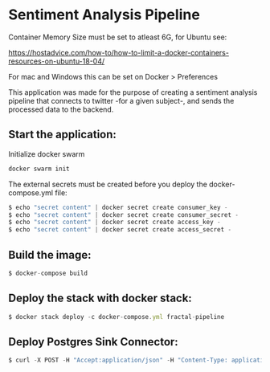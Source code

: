 # Sentiment Analysis Pipeline

Container Memory Size must be set to atleast 6G, for Ubuntu see:

https://hostadvice.com/how-to/how-to-limit-a-docker-containers-resources-on-ubuntu-18-04/

For mac and Windows this can be set on Docker > Preferences

This application was made for the purpose of creating a sentiment analysis pipeline that connects to twitter
-for a given subject-, and sends the processed data to the backend.

## Start the application:

Initialize docker swarm

```javascript
docker swarm init
```

The external secrets must be created before you deploy the docker-compose.yml file:

```javascript
$ echo "secret content" | docker secret create consumer_key -
$ echo "secret content" | docker secret create consumer_secret -
$ echo "secret content" | docker secret create access_key -
$ echo "secret content" | docker secret create access_secret -
```

## Build the image:

```javascript
$ docker-compose build
```

## Deploy the stack with docker stack:

```javascript
$ docker stack deploy -c docker-compose.yml fractal-pipeline
```

## Deploy Postgres Sink Connector:

```javascript 
$ curl -X POST -H "Accept:application/json" -H "Content-Type: application/json" --data @postgres-sink.json http://localhost:8083/connectors
```